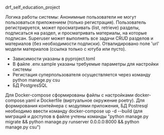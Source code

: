 drf_self_education_project

Логика работы системы:
Анонимные пользователи не могут пользоваться приложением (только регистрация).
Пользователь регистрируется, может просматривать (list, retrieve) разделы, подписаться на раздел,
и просматривать материалы, на которые подписан.
Superuser может выполнять все задачи CRUD разделов и материалов (без необходимости подписки).
Отвалидировано поле 'url' модели материалов (ссылка только с ютуба или пусто).

- Зависимости указаны в pyproject.toml
- В файле .env.sample указаны требуемые параметры для настройки системы
- Регистация суперпользователя осуществляется через команду python manage.py csu
- БД PostgresSQL

Для Docker-compose сформированы файлы с настройками docker-compose.yaml и Dockerfile (виртуальное окружение poetry).
Для формирования контейнера с модулями приложения, БД Postresql необходимо ввести команду docker-compose up -d --build 
(для миграций и доступов в файле учтены команды 
"python manage.py migrate && python manage.py runserver 0.0.0.0:8000 && python manage.py csu")
